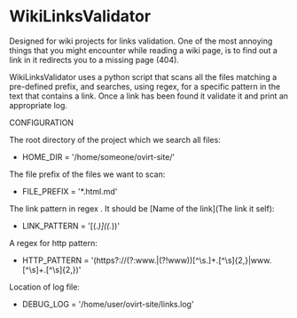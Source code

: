 # WikiLinksValidator
Designed for wiki projects for links validation.
One of the most annoying things that you might encounter while reading a wiki page, is to find out a link in it redirects you to a missing page (404).

WikiLinksValidator uses a python script that scans all the files matching a pre-defined prefix,
and searches, using regex, for a specific pattern in the text that contains a link.
Once a link has been found it validate it and print an appropriate log.

CONFIGURATION

The root directory of the project which we search all files:
* HOME_DIR = '/home/someone/ovirt-site/'

The file prefix of the files we want to scan:
* FILE_PREFIX = '*.html.md'

The link pattern in regex [](). It should be [Name of the link](The link it self):
* LINK_PATTERN = '\[(.*)\]\((.*)\)'

A regex for http pattern:
* HTTP_PATTERN = '(https?:\/\/(?:www\.|(?!www))[^\s\.]+\.[^\s]{2,}|www\.[^\s]+\.[^\s]{2,})'

Location of log file:
* DEBUG_LOG = '/home/user/ovirt-site/links.log'


